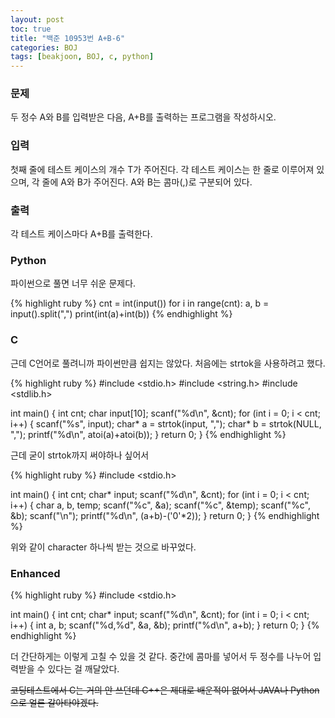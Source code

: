 ```yaml
---
layout: post
toc: true
title: "백준 10953번 A+B-6"
categories: BOJ
tags: [beakjoon, BOJ, c, python]
---
```


### 문제
두 정수 A와 B를 입력받은 다음, A+B를 출력하는 프로그램을 작성하시오.

[www.acmicpc.net/problem/10953]: https://www.acmicpc.net/problem/10953

### 입력
첫째 줄에 테스트 케이스의 개수 T가 주어진다.
각 테스트 케이스는 한 줄로 이루어져 있으며, 각 줄에 A와 B가 주어진다. A와 B는 콤마(,)로 구분되어 있다.

### 출력
각 테스트 케이스마다 A+B를 출력한다.

### Python
파이썬으로 풀면 너무 쉬운 문제다.

{% highlight ruby %}
cnt = int(input())
for i in range(cnt):
    a, b = input().split(",")
    print(int(a)+int(b))
{% endhighlight %}


### C
근데 C언어로 풀려니까 파이썬만큼 쉽지는 않았다.
처음에는 strtok을 사용하려고 했다.

{% highlight ruby %}
#include <stdio.h>
#include <string.h>
#include <stdlib.h>

int main()
{
    int cnt;
    char input[10];
    scanf("%d\n", &cnt);
    for (int i = 0; i < cnt; i++) {
        scanf("%s", input);
        char* a = strtok(input, ",");
        char* b = strtok(NULL, ",");
        printf("%d\n", atoi(a)+atoi(b));
    }
    return 0;
}
{% endhighlight %}

근데 굳이 strtok까지 써야하나 싶어서

{% highlight ruby %}
#include <stdio.h>

int main()
{
    int cnt;
    char* input;
    scanf("%d\n", &cnt);
    for (int i = 0; i < cnt; i++) {
        char a, b, temp;
        scanf("%c", &a);
        scanf("%c", &temp);
        scanf("%c", &b);
        scanf("\n");
        printf("%d\n", (a+b)-('0'*2));
    }
    return 0;
}
{% endhighlight %}

위와 같이 character 하나씩 받는 것으로 바꾸었다.


### Enhanced
{% highlight ruby %}
#include <stdio.h>

int main()
{
    int cnt;
    char* input;
    scanf("%d\n", &cnt);
    for (int i = 0; i < cnt; i++) {
        int a, b;
        scanf("%d,%d", &a, &b);
        printf("%d\n", a+b);
    }
    return 0;
}
{% endhighlight %}

더 간단하게는 이렇게 고칠 수 있을 것 같다.
중간에 콤마를 넣어서 두 정수를 나누어 입력받을 수 있다는 걸 깨달았다.

~~코딩테스트에서 C는 거의 안 쓰던데 C++은 제대로 배운적이 없어서 JAVA나 Python으로 얼른 갈아타야겠다.~~
